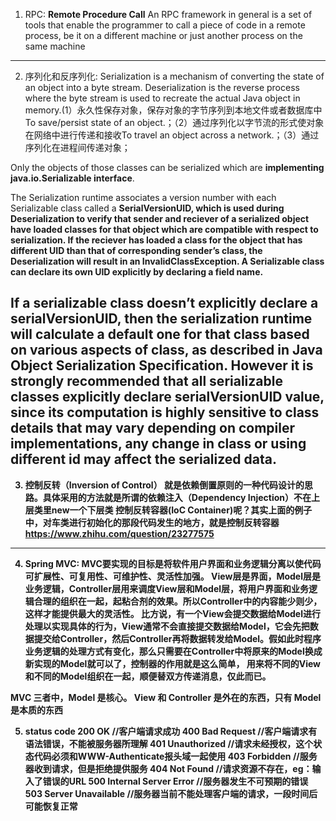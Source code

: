 1. RPC: <b>Remote Procedure Call</b> An RPC framework in general is a set of tools that enable the programmer to call a piece of code in a remote process, be it on a different machine or just another process on the same machine
--------------------------------------------------------------------------------------------------------------------------------------------
2. 序列化和反序列化: Serialization is a mechanism of converting the state of an object into a byte stream. Deserialization is the reverse process where the byte stream is used to recreate the actual Java object in memory.(1）永久性保存对象，保存对象的字节序列到本地文件或者数据库中To save/persist state of an object.；（2）通过序列化以字节流的形式使对象在网络中进行传递和接收To travel an object across a network.；（3）通过序列化在进程间传递对象；

Only the objects of those classes can be serialized which are <b>implementing java.io.Serializable interface</b>.

The Serialization runtime associates a version number with each Serializable class called a <b>SerialVersionUID<b>, which is used during Deserialization to verify that sender and reciever of a serialized object have loaded classes for that object which are <b>compatible<b> with respect to serialization. If the reciever has loaded a class for the object that has different UID than that of corresponding sender’s class, the Deserialization will result in an InvalidClassException. A Serializable class can declare its own UID explicitly by declaring a field name.

If a serializable class doesn’t explicitly declare a serialVersionUID, then the serialization runtime will calculate a default one for that class based on various aspects of class, as described in Java Object Serialization Specification. However it is strongly recommended that all serializable classes explicitly <b>declare serialVersionUID</b> value, since its computation is highly <b>sensitive to class details</b> that may vary depending on compiler implementations, any change in class or using different id may affect the serialized data.
------------------------------------------------------------------------------------------------------------------------------------
3. 控制反转（Inversion of Control） 就是依赖倒置原则的一种代码设计的思路。具体采用的方法就是所谓的依赖注入（Dependency Injection）不在上层类里new一个下层类
控制反转容器(IoC Container)呢？其实上面的例子中，对车类进行初始化的那段代码发生的地方，就是控制反转容器
https://www.zhihu.com/question/23277575
------------------------------------------------------------------------------------------------------------------------------------
4. Spring MVC: MVC要实现的目标是将软件用户界面和业务逻辑分离以使代码可扩展性、可复用性、可维护性、灵活性加强。
View层是界面，Model层是业务逻辑，Controller层用来调度View层和Model层，将用户界面和业务逻辑合理的组织在一起，起粘合剂的效果。所以Controller中的内容能少则少，这样才能提供最大的灵活性。
比方说，有一个View会提交数据给Model进行处理以实现具体的行为，View通常不会直接提交数据给Model，它会先把数据提交给Controller，然后Controller再将数据转发给Model。假如此时程序业务逻辑的处理方式有变化，那么只需要在Controller中将原来的Model换成新实现的Model就可以了，控制器的作用就是这么简单， 用来将不同的View和不同的Model组织在一起，顺便替双方传递消息，仅此而已。

<b>MVC 三者中，Model 是核心。</b> View 和 Controller 是外在的东西，只有 Model 是本质的东西

5. status code
200 OK                        //客户端请求成功
400 Bad Request               //客户端请求有语法错误，不能被服务器所理解
401 Unauthorized              //请求未经授权，这个状态代码必须和WWW-Authenticate报头域一起使用 
403 Forbidden                 //服务器收到请求，但是拒绝提供服务
404 Not Found                 //请求资源不存在，eg：输入了错误的URL
500 Internal Server Error     //服务器发生不可预期的错误
503 Server Unavailable        //服务器当前不能处理客户端的请求，一段时间后可能恢复正常
